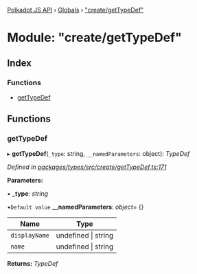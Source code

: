 [Polkadot JS API](../README.md) › [Globals](../globals.md) › ["create/getTypeDef"](_create_gettypedef_.md)

# Module: "create/getTypeDef"

## Index

### Functions

* [getTypeDef](_create_gettypedef_.md#gettypedef)

## Functions

###  getTypeDef

▸ **getTypeDef**(`_type`: string, `__namedParameters`: object): *TypeDef*

*Defined in [packages/types/src/create/getTypeDef.ts:171](https://github.com/polkadot-js/api/blob/9387103558/packages/types/src/create/getTypeDef.ts#L171)*

**Parameters:**

▪ **_type**: *string*

▪`Default value`  **__namedParameters**: *object*= {}

Name | Type |
------ | ------ |
`displayName` | undefined &#124; string |
`name` | undefined &#124; string |

**Returns:** *TypeDef*
